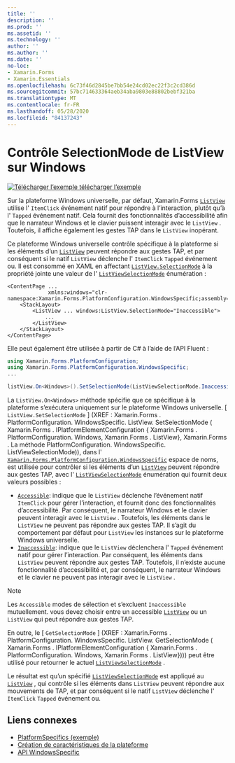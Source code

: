 ```yaml
---
title: ''
description: ''
ms.prod: ''
ms.assetid: ''
ms.technology: ''
author: ''
ms.author: ''
ms.date: ''
no-loc:
- Xamarin.Forms
- Xamarin.Essentials
ms.openlocfilehash: 6c73f46d2845be7bb54e24cd02ec22f3c2cd386d
ms.sourcegitcommit: 57bc714633364aeb34aba9803e88802bebf321ba
ms.translationtype: MT
ms.contentlocale: fr-FR
ms.lasthandoff: 05/28/2020
ms.locfileid: "84137243"
---
```

# <a name="listview-selectionmode-on-windows"></a>Contrôle SelectionMode de ListView sur Windows

[![Télécharger ](~/media/shared/download.png) l’exemple télécharger l’exemple](https://docs.microsoft.com/samples/xamarin/xamarin-forms-samples/userinterface-platformspecifics)

Sur la plateforme Windows universelle, par défaut, Xamarin.Forms [`ListView`](xref:Xamarin.Forms.ListView) utilise l' `ItemClick` événement natif pour répondre à l’interaction, plutôt qu’à l' `Tapped` événement natif. Cela fournit des fonctionnalités d’accessibilité afin que le narrateur Windows et le clavier puissent interagir avec le `ListView` . Toutefois, il affiche également les gestes TAP dans le `ListView` inopérant.

Ce plateforme Windows universelle contrôle spécifique à la plateforme si les éléments d’un [`ListView`](xref:Xamarin.Forms.ListView) peuvent répondre aux gestes TAP, et par conséquent si le natif `ListView` déclenche l' `ItemClick` `Tapped` événement ou. Il est consommé en XAML en affectant [`ListView.SelectionMode`](xref:Xamarin.Forms.PlatformConfiguration.WindowsSpecific.ListView.SelectionModeProperty) à la propriété jointe une valeur de l' [`ListViewSelectionMode`](xref:Xamarin.Forms.PlatformConfiguration.WindowsSpecific.ListViewSelectionMode) énumération :

```xaml
<ContentPage ...
             xmlns:windows="clr-namespace:Xamarin.Forms.PlatformConfiguration.WindowsSpecific;assembly=Xamarin.Forms.Core">
    <StackLayout>
        <ListView ... windows:ListView.SelectionMode="Inaccessible">
            ...
        </ListView>
    </StackLayout>
</ContentPage>
```

Elle peut également être utilisée à partir de C# à l’aide de l’API Fluent :

```csharp
using Xamarin.Forms.PlatformConfiguration;
using Xamarin.Forms.PlatformConfiguration.WindowsSpecific;
...

listView.On<Windows>().SetSelectionMode(ListViewSelectionMode.Inaccessible);
```

La `ListView.On<Windows>` méthode spécifie que ce spécifique à la plateforme s’exécutera uniquement sur le plateforme Windows universelle. [ `ListView.SetSelectionMode` ] (XREF : Xamarin.Forms . PlatformConfiguration. WindowsSpecific. ListView. SetSelectionMode ( Xamarin.Forms . IPlatformElementConfiguration { Xamarin.Forms . PlatformConfiguration. Windows, Xamarin.Forms . ListView}, Xamarin.Forms . La méthode PlatformConfiguration. WindowsSpecific. ListViewSelectionMode)), dans l' [`Xamarin.Forms.PlatformConfiguration.WindowsSpecific`](xref:Xamarin.Forms.PlatformConfiguration.WindowsSpecific) espace de noms, est utilisée pour contrôler si les éléments d’un [`ListView`](xref:Xamarin.Forms.ListView) peuvent répondre aux gestes TAP, avec l' [`ListViewSelectionMode`](xref:Xamarin.Forms.PlatformConfiguration.WindowsSpecific.ListViewSelectionMode) énumération qui fournit deux valeurs possibles :

- [`Accessible`](xref:Xamarin.Forms.PlatformConfiguration.WindowsSpecific.ListViewSelectionMode.Accessible): indique que le `ListView` déclenche l’événement natif `ItemClick` pour gérer l’interaction, et fournit donc des fonctionnalités d’accessibilité. Par conséquent, le narrateur Windows et le clavier peuvent interagir avec le `ListView` . Toutefois, les éléments dans le `ListView` ne peuvent pas répondre aux gestes TAP. Il s’agit du comportement par défaut pour `ListView` les instances sur le plateforme Windows universelle.
- [`Inaccessible`](xref:Xamarin.Forms.PlatformConfiguration.WindowsSpecific.ListViewSelectionMode.Inaccessible): indique que le `ListView` déclenchera l' `Tapped` événement natif pour gérer l’interaction. Par conséquent, les éléments dans `ListView` peuvent répondre aux gestes TAP. Toutefois, il n’existe aucune fonctionnalité d’accessibilité et, par conséquent, le narrateur Windows et le clavier ne peuvent pas interagir avec le `ListView` .

> [!NOTE]
> Les `Accessible` modes de sélection et s’excluent `Inaccessible` mutuellement. vous devez choisir entre un accessible [`ListView`](xref:Xamarin.Forms.ListView) ou un `ListView` qui peut répondre aux gestes TAP.

En outre, le [ `GetSelectionMode` ] (XREF : Xamarin.Forms . PlatformConfiguration. WindowsSpecific. ListView. GetSelectionMode ( Xamarin.Forms . IPlatformElementConfiguration { Xamarin.Forms . PlatformConfiguration. Windows, Xamarin.Forms . ListView}))) peut être utilisé pour retourner le actuel [`ListViewSelectionMode`](xref:Xamarin.Forms.PlatformConfiguration.WindowsSpecific.ListViewSelectionMode) .

Le résultat est qu’un spécifié [`ListViewSelectionMode`](xref:Xamarin.Forms.PlatformConfiguration.WindowsSpecific.ListViewSelectionMode) est appliqué au [`ListView`](xref:Xamarin.Forms.ListView) , qui contrôle si les éléments dans `ListView` peuvent répondre aux mouvements de TAP, et par conséquent si le natif `ListView` déclenche l' `ItemClick` `Tapped` événement ou.

## <a name="related-links"></a>Liens connexes

- [PlatformSpecifics (exemple)](https://docs.microsoft.com/samples/xamarin/xamarin-forms-samples/userinterface-platformspecifics)
- [Création de caractéristiques de la plateforme](~/xamarin-forms/platform/platform-specifics/index.md#creating-platform-specifics)
- [API WindowsSpecific](xref:Xamarin.Forms.PlatformConfiguration.WindowsSpecific)
